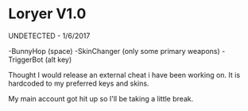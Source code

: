 # Loryer V1.0

UNDETECTED - 1/6/2017

-BunnyHop (space)
-SkinChanger (only some primary weapons)
-TriggerBot (alt key)


 Thought I would release an external cheat i have been working on. It is hardcoded to my preferred keys and skins.

My main account got hit up so I'll be taking a little break.
